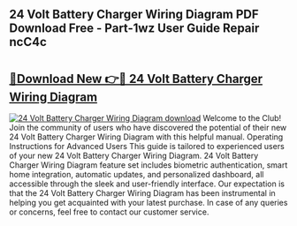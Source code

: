 ## 24 Volt Battery Charger Wiring Diagram PDF Download Free - Part-1wz User Guide Repair ncC4c

# <h2><a href="http://dfjbs6i.blite.top/?on=24+Volt+Battery+Charger+Wiring+Diagram">🔗Download New 👉🔴 24 Volt Battery Charger Wiring Diagram</a></h2>

[![24 Volt Battery Charger Wiring Diagram download](https://i.imgur.com/lujVjoI.png)](http://dfjbs6i.blite.top/?on=24+Volt+Battery+Charger+Wiring+Diagram)
Welcome to the Club! Join the community of users who have discovered the potential of their new 24 Volt Battery Charger Wiring Diagram with this helpful manual. Operating Instructions for Advanced Users This guide is tailored to experienced users of your new 24 Volt Battery Charger Wiring Diagram. 24 Volt Battery Charger Wiring Diagram feature set includes biometric authentication, smart home integration, automatic updates, and personalized dashboard, all accessible through the sleek and user-friendly interface. Our expectation is that the 24 Volt Battery Charger Wiring Diagram has been instrumental in helping you get acquainted with your latest purchase. In case of any queries or concerns, feel free to contact our customer service.

